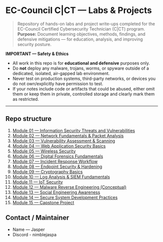 # EC-Council C|CT — Labs & Projects

> Repository of hands-on labs and project write-ups completed for the EC-Council Certified Cybersecurity Technician (C|CT) program.  
> **Purpose:** Document learning objectives, methods, findings, and defensive mitigations — for education, analysis, and improving security posture.

**IMPORTANT — Safety & Ethics**
- All work in this repo is for **educational and defensive** purposes only.
- Do **not** deploy any malware, trojans, worms, or spyware outside of a dedicated, isolated, air-gapped lab environment.
- Never test on production systems, third-party networks, or devices you do not own/explicitly have permission to test.
- If your notes include code or artifacts that could be abused, either omit them or keep them in private, controlled storage and clearly mark them as restricted.

---

## Repo structure 

1. [Module 01 — Information Security Threats and Vulnerabilities](modules/Module-01.md)  
2. [Module 02 — Network Fundamentals & Packet Analysis](modules/Module-02.md)  
3. [Module 03 — Vulnerability Assessment & Scanning](modules/Module-03.md)  
4. [Module 04 — Web Application Security Basics](modules/Module-04.md)  
5. [Module 05 — Wireless Security](modules/Module-05.md)  
6. [Module 06 — Digital Forensics Fundamentals](modules/Module-06.md)  
7. [Module 07 — Incident Response Workflow](modules/Module-07.md)  
8. [Module 08 — Endpoint Security & Hardening](modules/Module-08.md)  
9. [Module 09 — Cryptography Basics](modules/Module-09.md)  
10. [Module 10 — Log Analysis & SIEM Fundamentals](modules/Module-10.md)  
11. [Module 11 — IoT Security](modules/Module-11.md)  
12. [Module 12 — Malware Reverse Engineering (Conceptual)](modules/Module-12.md)  
13. [Module 13 — Social Engineering Awareness](modules/Module-13.md)  
14. [Module 14 — Secure System Development Practices](modules/Module-14.md)  
15. [Module 15 — Capstone Project](modules/Module-15.md)


## Contact / Maintainer
- Name — Jasper 
- Discord - nimblejaspa 
